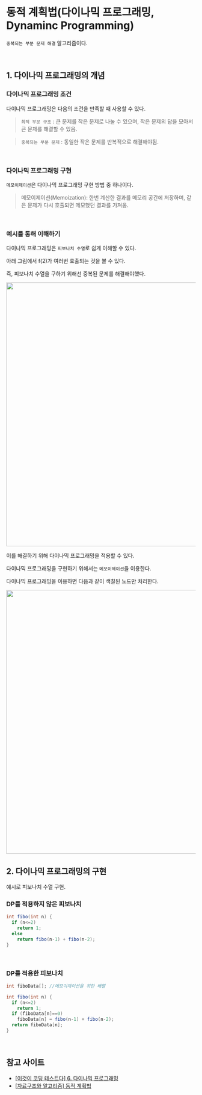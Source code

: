 # 동적 계획법(다이나믹 프로그래밍, Dynaminc Programming)

`중복되는 부분 문제 해결` 알고리즘이다.

<br>

## 1. 다이나믹 프로그래밍의 개념

### 다이나믹 프로그래밍 조건

다이나믹 프로그래밍은 다음의 조건을 만족할 때 사용할 수 있다.

> `최적 부분 구조` : 큰 문제를 작은 문제로 나눌 수 있으며, 작은 문제의 답을 모아서 큰 문제를 해결할 수 있음.

> `중복되는 부분 문제` : 동일한 작은 문제를 반복적으로 해결해야됨.

<br>

### 다이나믹 프로그래밍 구현

`메모이제이션`은 다이나믹 프로그래밍 구현 방법 중 하나이다.

> 메모이제이션(Memoization): 한번 계산한 결과를 메모리 공간에 저장하며, 같은 문제가 다시 호출되면 메모했던 결과를 가져옴.

<br>

### 예시를 통해 이해하기

다이나믹 프로그래밍은 `피보나치 수열`로 쉽게 이해할 수 있다.

아래 그림에서 f(2)가 여러번 호출되는 것을 볼 수 있다.

즉, 피보나치 수열을 구하기 위해선 중복된 문제를 해결해야했다.

<img src="https://user-images.githubusercontent.com/62600984/125189392-db665d00-e272-11eb-82c5-9a09eaae1531.png" width=700>

<br>

이를 해결하기 위해 다이나믹 프로그래밍을 적용할 수 있다.

다이나믹 프로그래밍을 구현하기 위해서는 `메모이제이션`을 이용한다.

다이나믹 프로그래밍을 이용하면 다음과 같이 색칠된 노드만 처리한다.

<img src="https://user-images.githubusercontent.com/62600984/125189405-e15c3e00-e272-11eb-8dfc-b0874187f318.png" width=700>

<br>

## 2. 다이나믹 프로그래밍의 구현

예시로 피보나치 수열 구현.

### DP를 적용하지 않은 피보나치

```java
int fibo(int n) {
  if (n<=2)
    return 1;
  else
    return fibo(n-1) + fibo(n-2);
}
```

<br>

### DP를 적용한 피보나치

```java
int fiboData[]; //메모이제이션을 위한 배열

int fibo(int n) {
  if (n<=2)
    return 1;
  if (fiboData[n]==0)
    fiboData[n] = fibo(n-1) + fibo(n-2);
  return fiboData[n];
}
```

<br>

## 참고 사이트

- [[이것이 코딩 테스트다] 6. 다이나믹 프로그래밍](https://freedeveloper.tistory.com/276)
- [[자료구조와 알고리즘] 동적 계획법](https://velog.io/@chelsea/1-%EB%8F%99%EC%A0%81-%EA%B3%84%ED%9A%8D%EB%B2%95Dynamic-Programming-DP)
